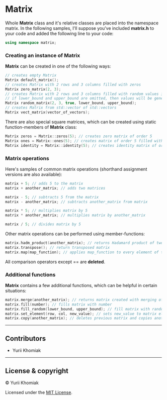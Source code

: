 # Matrix

Whole **Matrix** class and it's relative classes are placed into the namespace matrix.
In the following samples, I'll suppose you've included **matrix.h** to your code and added the following line to your code:
```cpp
using namespace matrix;
```

### Creating an instance of Matrix

**Matrix** can be created in one of the following ways:
```cpp
// creates empty Matrix
Matrix default_matrix(); 
// creates Matrix with 2 rows and 3 columns filled with zeros
Matrix zero_matrix(2, 3); 
// creates Matrix with 2 rows and 3 columns filled with random values in between of lower_bound and upper_bound
// if lower_bound and upper_bound are omitted, then values will be generated in the interval [0;1]
Matrix random_matrix(2, 3, true, lower_bound, upper_bound);
// creates Matrix from std::vector of std::vectors
Matrix vect_matrix(vector_of_vectors);
```

There are also special square matrices, which can be created using static function-members of **Matrix** class:
```cpp
Matrix zeros = Matrix::zeros(5); // creates zero matrix of order 5
Matrix ones = Matrix::ones(5); // creates matrix of order 5 filled with ones
Matrix identity = Matrix::identity(5); // creates identity matrix of order 5
```

### Matrix operations

Here's samples of common matrix operations (shorthand assignment versions are also available):
```cpp
matrix + 5; // adds 5 to the matrix
matrix + another_matrix; // adds two matrices

matrix - 5; // subtracts 5 from the matrix
matrix - another_matrix; // subtracts another_matrix from matrix

matrix * 5; // multiplies matrix by 5
matrix * another_matrix; // multiplies matrix by another_matrix

matrix / 5; // divides matrix by 5
```

Other matrix operations can be performed using member-functions:
```cpp
matrix.hadm_product(another_matrix); // returns Hadamard product of two matrices
matrix.transpose(); // return transposed matrix
matrix.map(map_function); // applies map_function to every element of the matrix
```

All comparison operators except == are **deleted**.

### Additional functions

**Matrix** contains a few additional functions, which can be helpful in certain situations:
```cpp
matrix.merge(another_matrix); // returns matrix created with merging of two matrices
matrix.fill(number); // fills matrix with number
matrix.fill_random(lower_bound, upper_bound); // fill matrix with random number (by default in the interval [0,1])
matrix.set_element(row, col, new_value); // sets new_value to matrix element with indices row and col
matrix.copy(another_matrix); // deletes previous matrix and copies another_matrix to matrix
```

---

## Contributors

- Yurii Khomiak

---

## License & copyright

© Yurii Khomiak

Licensed under the [MIT License](LICENSE).
